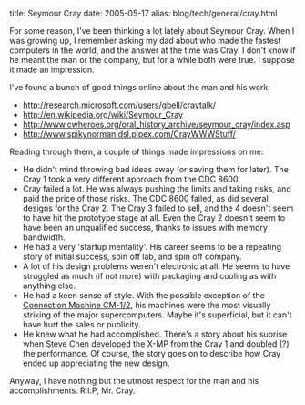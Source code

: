 title: Seymour Cray
date: 2005-05-17
alias: blog/tech/general/cray.html

For some reason, I've been thinking a lot lately about Seymour Cray.
When I was growing up, I remember asking my dad about who made the
fastest computers in the world, and the answer at the time was Cray. I
don't know if he meant the man or the company, but for a while both
were true. I suppose it made an impression.

I've found a bunch of good things online about the man and his work:

* <a href="http://research.microsoft.com/users/gbell/craytalk/">http://research.microsoft.com/users/gbell/craytalk/</a>
* <a href="http://en.wikipedia.org/wiki/Seymour_Cray">http://en.wikipedia.org/wiki/Seymour_Cray</a>
* <a href="http://www.cwheroes.org/oral_history_archive/seymour_cray/index.asp">http://www.cwheroes.org/oral_history_archive/seymour_cray/index.asp</a>
* <a href="http://www.spikynorman.dsl.pipex.com/CrayWWWStuff/">http://www.spikynorman.dsl.pipex.com/CrayWWWStuff/</a>

Reading through them, a couple of things made impressions on me:

* He didn't mind throwing bad ideas away (or saving them for later).  The Cray 1 took a very different approach from the CDC 8600.
* Cray failed a lot. He was always pushing the limits and taking risks, and paid the price of those risks. The CDC 8600 failed, as did several designs for the Cray 2. The Cray 3 failed to sell, and the 4 doesn't seem to have hit the prototype stage at all. Even the Cray 2 doesn't seem to have been an unqualified success, thanks to issues with memory bandwidth.
* He had a very 'startup mentality'.  His career seems to be a repeating story of initial success, spin off lab, and spin off company. 
* A lot of his design problems weren't electronic at all. He seems to have struggled as much (if not more) with packaging and cooling as with anything else.
* He had a keen sense of style. With the possible exception of the <a href="http://mission.base.com/tamiko/cm/cm-image.html">Connection Machine CM-1/2</a>, his machines were the most visually striking of the major supercomputers. Maybe it's superficial, but it can't have hurt the sales or publicity.
* He knew what he had accomplished. There's a story about his suprise when Steve Chen developed the X-MP from the Cray 1 and doubled (?) the performance. Of course, the story goes on to describe how Cray ended up appreciating the new design.

Anyway, I have nothing but the utmost respect for the man and his
accomplishments. R.I.P, Mr. Cray.
